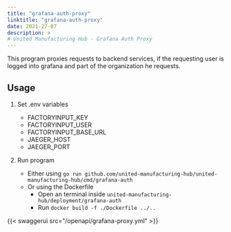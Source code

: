 ```yaml
---
title: "grafana-auth-proxy"
linktitle: "grafana-auth-proxy"
date: 2021-27-07
description: >
# United Manufacturing Hub - Grafana Auth Proxy
---
```


This program proxies requests to backend services,
if the requesting user is logged into grafana and part of the organization he requests.

## Usage

1) Set .env variables
    - FACTORYINPUT_KEY
    - FACTORYINPUT_USER
    - FACTORYINPUT_BASE_URL
    - JAEGER_HOST
    - JAEGER_PORT

2) Run program

    - Either using ```go run github.com/united-manufacturing-hub/united-manufacturing-hub/cmd/grafana-auth```
    - Or using the Dockerfile
        - Open an terminal inside ```united-manufacturing-hub/deployment/grafana-auth```
        - Run ```docker build -f ./Dockerfile ../..```


{{< swaggerui src="/openapi/grafana-proxy.yml" >}}

